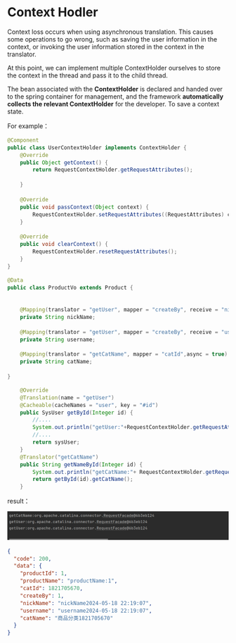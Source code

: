 # Context Hodler

Context loss occurs when using asynchronous translation. This causes some operations to go wrong, such as saving the user information in the context, or invoking the user information stored in the context in the translator.

At this point, we can implement multiple ContextHolder ourselves to store the context in the thread and pass it to the child thread.

The bean associated with the **ContextHolder** is declared and handed over to the spring container for management, and the framework  **automatically collects the relevant ContextHolder** for the developer. To save a context state.

For example：

```java
@Component
public class UserContextHolder implements ContextHolder {
    @Override
    public Object getContext() {
        return RequestContextHolder.getRequestAttributes();

    }

    @Override
    public void passContext(Object context) {
        RequestContextHolder.setRequestAttributes((RequestAttributes) context);
    }

    @Override
    public void clearContext() {
        RequestContextHolder.resetRequestAttributes();
    }
}

```

```java
@Data
public class ProductVo extends Product {


    @Mapping(translator = "getUser", mapper = "createBy", receive = "nickName",async = true)
    private String nickName;

    @Mapping(translator = "getUser", mapper = "createBy", receive = "username",async = true)
    private String username;

    @Mapping(translator = "getCatName", mapper = "catId",async = true)
    private String catName;

}

```

```java
    @Override
    @Translation(name = "getUser")
    @Cacheable(cacheNames = "user", key = "#id")
    public SysUser getById(Integer id) {
		//....
        System.out.println("getUser:"+RequestContextHolder.getRequestAttributes());
        //....
        return sysUser;
    }
    @Translator("getCatName")
    public String getNameById(Integer id) {
        System.out.println("getCatName:"+ RequestContextHolder.getRequestAttributes());
        return getById(id).getCatName();
    }
```

result：

![image-20240518222510236](./assets/image-20240518222510236.png)

```json
{
  "code": 200,
  "data": {
    "productId": 1,
    "productName": "productName:1",
    "catId": 1821705670,
    "createBy": 1,
    "nickName": "nickName2024-05-18 22:19:07",
    "username": "username2024-05-18 22:19:07",
    "catName": "商品分类1821705670"
  }
}
```

